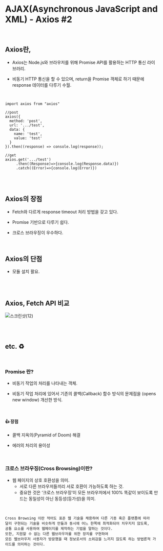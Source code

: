 # AJAX(Asynchronous JavaScript and XML) - Axios #2

<br>

## Axios란,

* Axios는 Node.js와 브라우저를 위해 Promise API를 활용하는 HTTP 통신 라이브러리.


* 비동기 HTTP 통신을 할 수 있으며, return을 Promise 객체로 하기 때문에 response 데이터를 다루기 수월.

<br>

```vue
import axios from "axios" 

//post
axios({
  method: 'post',
  url: '.../test',
  data: {
    name: 'test',
    value: 'test'
  }
}).then((response) => console.log(response));

//get
axios.get('.../test') 
     .then((Response)=>{console.log(Response.data)}) 
     .catch((Error)=>{console.log(Error)})
```

<br><br>

## Axios의 장점

* Fetch와 다르게 response timeout 처리 방법을 갖고 있다.


* Promise 기반으로 다루기 쉽다.


* 크로스 브라우징이 우수하다.

<br>

## Axios의 단점

* 모듈 설치 팔요.

<br><br>

## Axios, Fetch API 비교
![스크린샷(12)](https://github.com/REST-API-Server/resell-back-end/assets/76596316/2b04ef81-dc2f-4cfe-9091-97878ab40488)

<br><br>

## etc. ♻

<br>

### Promise 란?

* 비동기 작업의 처리를 나타내는 객체.


* 비동기 작업 처리에 있어서 기존의 콜백(Callback) 함수 방식의 문제점을 (opens new window) 개선한 방식.

<br>

#### 👍 장점

* 콜백 지옥의(Pyramid of Doom) 해결


* 에러의 처리의 용이성

<br>

### 크로스 브라우징(Cross Browsing)이란?

* 웹 페이지의 상호 호환성을 의미.
  * 서로 다른 브라우저들끼리 서로 호환이 가능하도록 하는 것.
  * 중요한 것은 ‘크로스 브라우징’이 모든 브라우저에서 100% 똑같이 보이도록 만드는 동일성이 아닌 동등성(등가성)을 의미.

<br>

```agsl
Cross Browsing 이란 적어도 표준 웹 기술을 채용하여 다른 기종 혹은 플랫폼에 따라 
달리 구현되는 기술을 비슷하게 만듦과 동시에 어느 한쪽에 최적화되어 치우지지 않도록,
공통 요소를 사용하여 웹페이지를 제작하는 기법을 말하는 것이다. 
또한, 지원할 수 없는 다른 웹브라우저를 위한 장치를 구현하여 
모든 웹브라우저 사용자가 방문했을 때 정보로서의 소외감을 느끼지 않도록 하는 방법론적 가이드를 의미하는 것이다. 
```